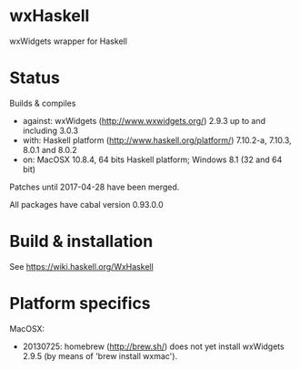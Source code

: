 
wxHaskell
=========

wxWidgets wrapper for Haskell


Status
======

Builds & compiles
- against: wxWidgets (http://www.wxwidgets.org/) 2.9.3 up to and including 3.0.3
- with: Haskell platform (http://www.haskell.org/platform/) 7.10.2-a, 7.10.3, 8.0.1 and 8.0.2
- on: MacOSX 10.8.4, 64 bits Haskell platform; Windows 8.1 (32 and 64 bit)

Patches until 2017-04-28 have been merged.

All packages have cabal version 0.93.0.0


Build & installation
====================

See <https://wiki.haskell.org/WxHaskell>


Platform specifics
==================

MacOSX:
- 20130725: homebrew (http://brew.sh/) does not yet install wxWidgets 2.9.5 (by means of 'brew install wxmac').

